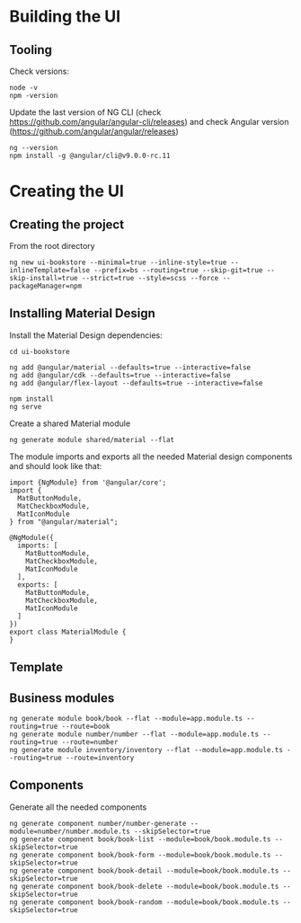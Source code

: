 # Building the UI

## Tooling 

Check versions:

``` 
node -v
npm -version
```

Update the last version of NG CLI  (check https://github.com/angular/angular-cli/releases) and check Angular version (https://github.com/angular/angular/releases)

```
ng --version
npm install -g @angular/cli@v9.0.0-rc.11
```

# Creating the UI

## Creating the project

From the root directory 

```
ng new ui-bookstore --minimal=true --inline-style=true --inlineTemplate=false --prefix=bs --routing=true --skip-git=true --skip-install=true --strict=true --style=scss --force --packageManager=npm
```

## Installing Material Design

Install the Material Design dependencies: 

```
cd ui-bookstore

ng add @angular/material --defaults=true --interactive=false
ng add @angular/cdk --defaults=true --interactive=false
ng add @angular/flex-layout --defaults=true --interactive=false

npm install
ng serve
```

Create a shared Material module 

```
ng generate module shared/material --flat 
```

The module imports and exports all the needed Material design components and should look like that:

```
import {NgModule} from '@angular/core';
import {
  MatButtonModule,
  MatCheckboxModule,
  MatIconModule
} from "@angular/material";

@NgModule({
  imports: [
    MatButtonModule,
    MatCheckboxModule,
    MatIconModule
  ],
  exports: [
    MatButtonModule,
    MatCheckboxModule,
    MatIconModule
  ]
})
export class MaterialModule {
}
```

## Template




## Business modules

```
ng generate module book/book --flat --module=app.module.ts --routing=true --route=book
ng generate module number/number --flat --module=app.module.ts --routing=true --route=number
ng generate module inventory/inventory --flat --module=app.module.ts --routing=true --route=inventory
```

## Components

Generate all the needed components

``` 
ng generate component number/number-generate --module=number/number.module.ts --skipSelector=true
ng generate component book/book-list --module=book/book.module.ts --skipSelector=true
ng generate component book/book-form --module=book/book.module.ts --skipSelector=true
ng generate component book/book-detail --module=book/book.module.ts --skipSelector=true
ng generate component book/book-delete --module=book/book.module.ts --skipSelector=true
ng generate component book/book-random --module=book/book.module.ts --skipSelector=true
```

